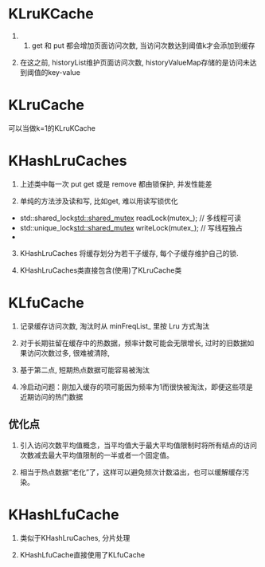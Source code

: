 
# KLruKCache
1. 1. get 和 put 都会增加页面访问次数, 当访问次数达到阈值k才会添加到缓存

2. 在这之前, historyList维护页面访问次数, historyValueMap存储的是访问未达到阈值的key-value
# KLruCache
可以当做k=1的KLruKCache
# KHashLruCaches
1. 上述类中每一次 put get 或是 remove 都由锁保护, 并发性能差

2. 单纯的方法涉及读和写, 比如get, 难以用读写锁优化
- std::shared_lock<std::shared_mutex> readLock(mutex_); // 多线程可读
- std::unique_lock<std::shared_mutex> writeLock(mutex_); // 写线程独占
- 
3. KHashLruCaches 将缓存划分为若干子缓存, 每个子缓存维护自己的锁.

4. KHashLruCaches类直接包含(使用)了KLruCache类


# KLfuCache
1. 记录缓存访问次数, 淘汰时从 minFreqList_ 里按 Lru 方式淘汰

2. 对于长期驻留在缓存中的热数据，频率计数可能会无限增长, 过时的旧数据如果访问次数过多, 很难被清除, 

3. 基于第二点, 短期热点数据可能容易被淘汰
 
4. 冷启动问题：刚加入缓存的项可能因为频率为1而很快被淘汰，即便这些项是近期访问的热门数据
## 优化点
1. 引入访问次数平均值概念，当平均值大于最大平均值限制时将所有结点的访问次数减去最大平均值限制的一半或者一个固定值。

2. 相当于热点数据“老化”了，这样可以避免频次计数溢出，也可以缓解缓存污染。

# KHashLfuCache
1. 类似于KHashLruCaches, 分片处理

2. KHashLfuCache直接使用了KLfuCache
